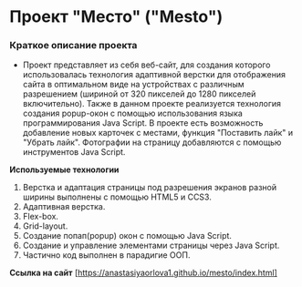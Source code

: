 # Проект "Место" ("Mesto")

### Краткое описание проекта
* Проект представляет из себя веб-сайт, для создания которого использовалась технология адаптивной верстки для отображения сайта в оптимальном виде на устройствах с различным разрешением (шириной от 320 пикселей до 1280 пикселей включительно). Также в данном проекте реализуется технология создания popup-окон с помощью использования языка программирования Java Script. В проекте есть возможность добавление новых карточек с местами, функция "Поставить лайк" и "Убрать лайк". Фотографии на страницу добавляются с помощью инструментов Java Script.

**Используемые технологии**

1. Верстка и адаптация страницы под разрешения экранов разной ширины выполнены с помощью HTML5 и CCS3.
2. Адаптивная верстка.
3. Flex-box.
4. Grid-layout.
5. Создание попап(popup) окон с помощью Java Script.
6. Создание и управление элементами страницы через Java Script.
7. Частично код выполнен в парадигие ООП.

**Ссылка на сайт**
[https://anastasiyaorlova1.github.io/mesto/index.html]

